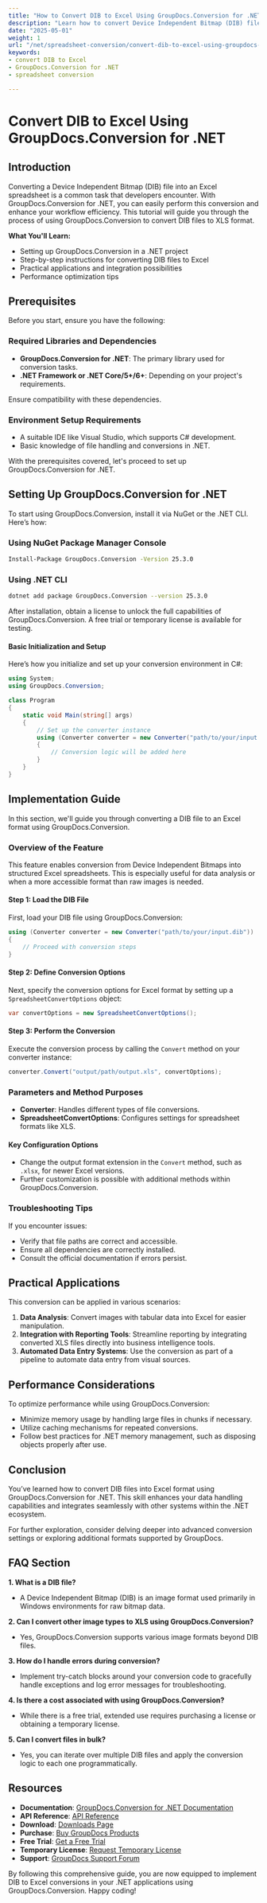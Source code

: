 ```yaml
---
title: "How to Convert DIB to Excel Using GroupDocs.Conversion for .NET&#58; A Comprehensive Guide"
description: "Learn how to convert Device Independent Bitmap (DIB) files into Excel spreadsheets using GroupDocs.Conversion for .NET. This guide provides step-by-step instructions, practical applications, and performance tips."
date: "2025-05-01"
weight: 1
url: "/net/spreadsheet-conversion/convert-dib-to-excel-using-groupdocs-conversion-for-net/"
keywords:
- convert DIB to Excel
- GroupDocs.Conversion for .NET
- spreadsheet conversion

---
```



# Convert DIB to Excel Using GroupDocs.Conversion for .NET

## Introduction

Converting a Device Independent Bitmap (DIB) file into an Excel spreadsheet is a common task that developers encounter. With GroupDocs.Conversion for .NET, you can easily perform this conversion and enhance your workflow efficiency. This tutorial will guide you through the process of using GroupDocs.Conversion to convert DIB files to XLS format.

**What You'll Learn:**
- Setting up GroupDocs.Conversion in a .NET project
- Step-by-step instructions for converting DIB files to Excel
- Practical applications and integration possibilities
- Performance optimization tips

## Prerequisites

Before you start, ensure you have the following:

### Required Libraries and Dependencies

- **GroupDocs.Conversion for .NET**: The primary library used for conversion tasks.
- **.NET Framework or .NET Core/5+/6+**: Depending on your project's requirements.

Ensure compatibility with these dependencies.

### Environment Setup Requirements

- A suitable IDE like Visual Studio, which supports C# development.
- Basic knowledge of file handling and conversions in .NET.

With the prerequisites covered, let's proceed to set up GroupDocs.Conversion for .NET.

## Setting Up GroupDocs.Conversion for .NET

To start using GroupDocs.Conversion, install it via NuGet or the .NET CLI. Here’s how:

### Using NuGet Package Manager Console

```bash
Install-Package GroupDocs.Conversion -Version 25.3.0
```

### Using .NET CLI

```bash
dotnet add package GroupDocs.Conversion --version 25.3.0
```

After installation, obtain a license to unlock the full capabilities of GroupDocs.Conversion. A free trial or temporary license is available for testing.

#### Basic Initialization and Setup

Here’s how you initialize and set up your conversion environment in C#:

```csharp
using System;
using GroupDocs.Conversion;

class Program
{
    static void Main(string[] args)
    {
        // Set up the converter instance
        using (Converter converter = new Converter("path/to/your/input.dib"))
        {
            // Conversion logic will be added here
        }
    }
}
```

## Implementation Guide

In this section, we'll guide you through converting a DIB file to an Excel format using GroupDocs.Conversion.

### Overview of the Feature

This feature enables conversion from Device Independent Bitmaps into structured Excel spreadsheets. This is especially useful for data analysis or when a more accessible format than raw images is needed.

#### Step 1: Load the DIB File

First, load your DIB file using GroupDocs.Conversion:

```csharp
using (Converter converter = new Converter("path/to/your/input.dib"))
{
    // Proceed with conversion steps
}
```

#### Step 2: Define Conversion Options

Next, specify the conversion options for Excel format by setting up a `SpreadsheetConvertOptions` object:

```csharp
var convertOptions = new SpreadsheetConvertOptions();
```

#### Step 3: Perform the Conversion

Execute the conversion process by calling the `Convert` method on your converter instance:

```csharp
converter.Convert("output/path/output.xls", convertOptions);
```

### Parameters and Method Purposes

- **Converter**: Handles different types of file conversions.
- **SpreadsheetConvertOptions**: Configures settings for spreadsheet formats like XLS.

#### Key Configuration Options

- Change the output format extension in the `Convert` method, such as `.xlsx`, for newer Excel versions.
- Further customization is possible with additional methods within GroupDocs.Conversion.

### Troubleshooting Tips

If you encounter issues:
- Verify that file paths are correct and accessible.
- Ensure all dependencies are correctly installed.
- Consult the official documentation if errors persist.

## Practical Applications

This conversion can be applied in various scenarios:
1. **Data Analysis**: Convert images with tabular data into Excel for easier manipulation.
2. **Integration with Reporting Tools**: Streamline reporting by integrating converted XLS files directly into business intelligence tools.
3. **Automated Data Entry Systems**: Use the conversion as part of a pipeline to automate data entry from visual sources.

## Performance Considerations

To optimize performance while using GroupDocs.Conversion:
- Minimize memory usage by handling large files in chunks if necessary.
- Utilize caching mechanisms for repeated conversions.
- Follow best practices for .NET memory management, such as disposing objects properly after use.

## Conclusion

You’ve learned how to convert DIB files into Excel format using GroupDocs.Conversion for .NET. This skill enhances your data handling capabilities and integrates seamlessly with other systems within the .NET ecosystem. 

For further exploration, consider delving deeper into advanced conversion settings or exploring additional formats supported by GroupDocs.

## FAQ Section

**1. What is a DIB file?**
   - A Device Independent Bitmap (DIB) is an image format used primarily in Windows environments for raw bitmap data.

**2. Can I convert other image types to XLS using GroupDocs.Conversion?**
   - Yes, GroupDocs.Conversion supports various image formats beyond DIB files.

**3. How do I handle errors during conversion?**
   - Implement try-catch blocks around your conversion code to gracefully handle exceptions and log error messages for troubleshooting.

**4. Is there a cost associated with using GroupDocs.Conversion?**
   - While there is a free trial, extended use requires purchasing a license or obtaining a temporary license.

**5. Can I convert files in bulk?**
   - Yes, you can iterate over multiple DIB files and apply the conversion logic to each one programmatically.

## Resources

- **Documentation**: [GroupDocs.Conversion for .NET Documentation](https://docs.groupdocs.com/conversion/net/)
- **API Reference**: [API Reference](https://reference.groupdocs.com/conversion/net/)
- **Download**: [Downloads Page](https://releases.groupdocs.com/conversion/net/)
- **Purchase**: [Buy GroupDocs Products](https://purchase.groupdocs.com/buy)
- **Free Trial**: [Get a Free Trial](https://releases.groupdocs.com/conversion/net/)
- **Temporary License**: [Request Temporary License](https://purchase.groupdocs.com/temporary-license/)
- **Support**: [GroupDocs Support Forum](https://forum.groupdocs.com/c/conversion/10)

By following this comprehensive guide, you are now equipped to implement DIB to Excel conversions in your .NET applications using GroupDocs.Conversion. Happy coding!
